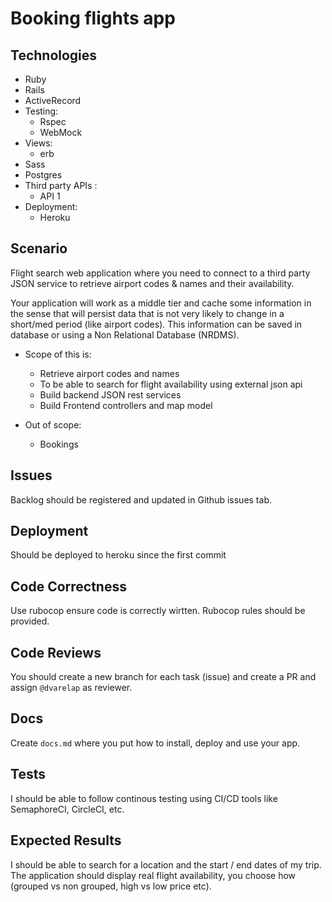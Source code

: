 # Booking flights app

## Technologies
 - Ruby  
 - Rails 
 - ActiveRecord 
 - Testing:
 	- Rspec 
 	- WebMock 
 - Views:
 	- erb 
 - Sass  
 - Postgres 
 - Third party APIs :
 	- API 1
 - Deployment:
 	- Heroku
## Scenario

Flight search web application where you need to connect to a third party JSON service to retrieve airport codes & names and their availability.

Your application will work as a middle tier and cache some information in the sense that will persist data that is not very likely to change in a short/med period (like airport codes). This information can be saved in database or using a Non Relational Database (NRDMS).

- Scope of this is:
   - Retrieve airport codes and names
   - To be able to search for flight availability using external json api 
   - Build backend JSON rest services
   - Build Frontend controllers and map model

- Out of scope:
  - Bookings

## Issues 
Backlog should be registered and updated in Github issues tab.

## Deployment
Should be deployed to heroku since the first commit 

## Code Correctness
Use rubocop ensure code is correctly wirtten. Rubocop rules should be provided.

## Code Reviews
You should create a new branch for each task (issue) and create a PR and assign `@dvarelap` as reviewer.

## Docs
Create `docs.md` where you put how to install, deploy and use your app.

## Tests 
I should be able to follow continous testing using CI/CD tools like SemaphoreCI, CircleCI, etc.

## Expected Results
I should be able to search for a location and the start / end dates of my trip.
The application should display real flight availability, you choose how (grouped vs non grouped, high vs low price etc).

